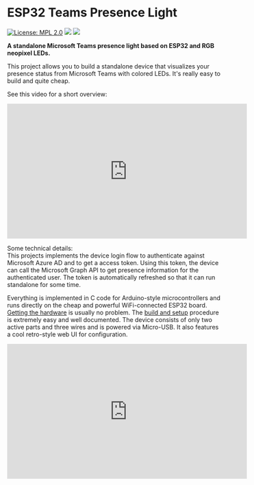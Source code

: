 # ESP32 Teams Presence Light

[![License: MPL 2.0](https://img.shields.io/badge/License-MPL%202.0-brightgreen.svg)](https://opensource.org/licenses/MPL-2.0)
![](https://github.com/haxx0r07/ESPTeamsPresence/workflows/BuildAndRelease/badge.svg)
![](https://img.shields.io/github/v/release/haxx0r07/ESPTeamsPresence)


**A standalone Microsoft Teams presence light based on ESP32 and RGB neopixel LEDs.**

This project allows you to build a standalone device that visualizes your presence status from Microsoft Teams with colored LEDs. It's really easy to build and quite cheap.

See this video for a short overview:  
<iframe width="560" height="315" src="https://www.youtube.com/embed/MHl5En8YuxQ" frameborder="0" allow="accelerometer; autoplay; encrypted-media; gyroscope; picture-in-picture" allowfullscreen></iframe>

Some technical details:  
This projects implements the device login flow to authenticate against Microsoft Azure AD and to get a access token. Using this token, the device can call the Microsoft Graph API to get presence information for the authenticated user. The token is automatically refreshed so that it can run standalone for some time.

Everything is implemented in C code for Arduino-style microcontrollers and runs directly on the cheap and powerful WiFi-connected ESP32 board. [Getting the hardware](https://haxx0r07.github.io/ESPTeamsPresence/#/buy) is usually no problem. The [build and setup](https://youtu.be/DH3zN3nLk9w) procedure is extremely easy and well documented. The device consists of only two active parts and three wires and is powered via Micro-USB. It also features a cool retro-style web UI for configuration.

<iframe width="560" height="315" src="https://www.youtube.com/embed/3qcatKaqbU4" frameborder="0" allow="accelerometer; autoplay; encrypted-media; gyroscope; picture-in-picture" allowfullscreen></iframe>